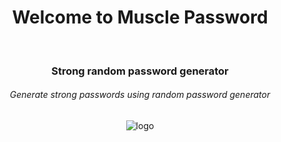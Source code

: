 <h1 align="center">Welcome to Muscle Password</h1><br>
<div align="center">
  <h3>Strong random password generator</h3>
  <h6>Generate strong passwords using random password generator</h6>
  <img src="https://avatars.githubusercontent.com/u/151626010?s=200&v=4" alt="logo" />
</div>
